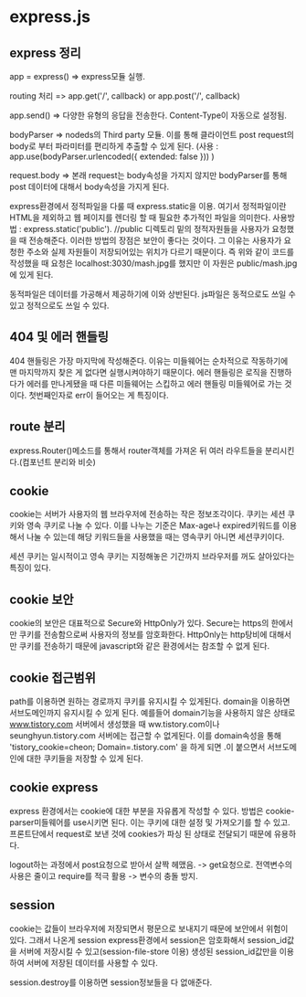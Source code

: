# express.js
express 정리
-----

app = express()  => express모듈 실행. 

routing 처리 => app.get('/', callback) or app.post('/', callback)

app.send() => 다양한 유형의 응답을 전송한다. Content-Type이 자동으로 설정됨.

bodyParser => nodeds의 Third party 모듈. 이를 통해 클라이언트 post request의 body로 부터 파라미터를 편리하게 추출할 수 있게 된다. (사용 : app.use(bodyParser.urlencoded({ extended: false }))  )

request.body => 본래 request는 body속성을 가지지 않지만 bodyParser를 통해 post 데이터에 대해서 body속성을 가지게 된다.

express환경에서 정적파일을 다룰 때 express.static을 이용. 여기서 정적파일이란 HTML을 제외하고 웹 페이지를 렌더링 할 때 필요한 추가적인 파일을 의미한다.
사용방법 : express.static('public'). //public 디렉토리 밑의 정적자원들을 사용자가 요청했을 때 전송해준다. 
이러한 방법의 장점은 보안이 좋다는 것이다. 그 이유는 사용자가 요청한 주소와 실제 자원들이 저장되어있는 위치가 다르기 때문이다.
즉 위와 같이 코드를 작성했을 때 요청은 localhost:3030/mash.jpg를 했지만 이 자원은 public/mash.jpg에 있게 된다. 

동적파일은 데이터를 가공해서 제공하기에 이와 상반된다. js파일은 동적으로도 쓰일 수 있고 정적으로도 쓰일 수 있다.

404 및 에러 핸들링
-----
404 핸들링은 가장 마지막에 작성해준다. 이유는 미들웨어는 순차적으로 작동하기에 맨 마지막까지 찾은 게 없다면 실행시켜야하기 때문이다.
에러 핸들링은 로직을 진행하다가 에러를 만나게됐을 때 다른 미들웨어는 스킵하고 에러 핸들링 미들웨어로 가는 것이다. 첫번째인자로 err이 들어오는 게 특징이다.


route 분리
----
express.Router()메소드를 통해서 router객체를 가져온 뒤 여러 라우트들을 분리시킨다.(컴포넌트 분리와 비슷) 

cookie 
----
cookie는 서버가 사용자의 웹 브라우저에 전송하는 작은 정보조각이다.
쿠키는 세션 쿠키와 영속 쿠키로 나눌 수 있다.
이를 나누는 기준은 Max-age나 expired키워드를 이용해서 나눌 수 있는데 해당 키워드들을 사용했을 때는 영속쿠키 아니면 세션쿠키이다.

세션 쿠키는 일시적이고 영속 쿠키는 지정해놓은 기간까지 브라우저를 꺼도 살아있다는 특징이 있다.


cookie 보안
----
cookie의 보안은 대표적으로 Secure와 HttpOnly가 있다.
Secure는 https의 한에서만 쿠키를 전송함으로써 사용자의 정보를 암호화한다.
HttpOnly는 http탕비에 대해서만 쿠키를 전송하기 때문에 javascript와 같은 환경에서는 참조할 수 없게 된다.


cookie 접근범위
----
path를 이용하면 원하는 경로까지 쿠키를 유지시킬 수 있게된다.
domain을 이용하면 서브도메인까지 유지시킬 수 있게 된다. 예를들어 domain기능을 사용하지 않은 상태로 www.tistory.com 서버에서 생성했을 때 ww.tistory.com이나 seunghyun.tistory.com 서버에는 접근할 수 없게된다. 이를 domain속성을 통해 'tistory_cookie=cheon; Domain=.tistory.com' 을 하게 되면 .이 붙으면서 서브도메인에 대한 쿠키들을 저장할 수 있게 된다.


cookie express
-----
express 환경에서는 cookie에 대한 부분을 자유롭게 작성할 수 있다. 방법은 cookie-parser미들웨어를 use시키면 된다.
이는 쿠키에 대한 설정 및 가져오기를 할 수 있고. 프론트단에서 request로 보낸 것에 cookies가 파싱 된 상태로 전달되기 때문에 유용하다.


logout하는 과정에서 post요청으로 받아서 살짝 헤맸음. -> get요청으로.
전역변수의 사용은 줄이고 require를 적극 활용 -> 변수의 충돌 방지.


session
-----
cookie는 값들이 브라우저에 저장되면서 평문으로 보내지기 때문에 보안에서 위험이 있다. 그래서 나온게 session
express환경에서 session은 암호화해서 session_id값을 서버에 저장시킬 수 있고(session-file-store 이용) 생성된 session_id값만을 이용하여 서버에 저장된 데이터를 사용할 수 있다.

session.destroy를 이용하면 session정보들을 다 없애준다.
